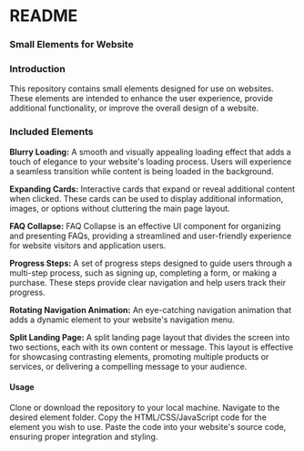 # README

### Small Elements for Website

### Introduction

This repository contains small elements designed for use on websites. These elements are intended to enhance the user experience, provide additional functionality, or improve the overall design of a website.

### Included Elements

**Blurry Loading:** A smooth and visually appealing loading effect that adds a touch of elegance to your website's loading process. Users will experience a seamless transition while content is being loaded in the background.

**Expanding Cards:** Interactive cards that expand or reveal additional content when clicked. These cards can be used to display additional information, images, or options without cluttering the main page layout.

**FAQ Collapse:** FAQ Collapse is an effective UI component for organizing and presenting FAQs, providing a streamlined and user-friendly experience for website visitors and application users.

**Progress Steps:** A set of progress steps designed to guide users through a multi-step process, such as signing up, completing a form, or making a purchase. These steps provide clear navigation and help users track their progress.

**Rotating Navigation Animation:** An eye-catching navigation animation that adds a dynamic element to your website's navigation menu.

**Split Landing Page:** A split landing page layout that divides the screen into two sections, each with its own content or message. This layout is effective for showcasing contrasting elements, promoting multiple products or services, or delivering a compelling message to your audience.

#### Usage
Clone or download the repository to your local machine.
Navigate to the desired element folder.
Copy the HTML/CSS/JavaScript code for the element you wish to use.
Paste the code into your website's source code, ensuring proper integration and styling.